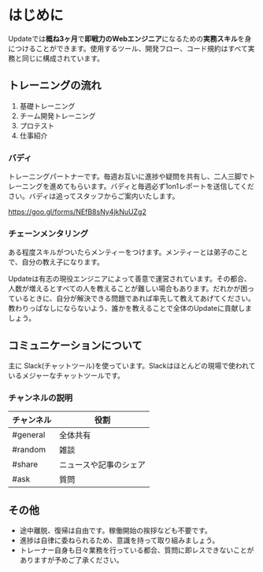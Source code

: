 # はじめに

Updateでは**概ね3ヶ月**で**即戦力のWebエンジニア**になるための**実務スキル**を身につけることができます。使用するツール、開発フロー、コード規約はすべて実務と同じに構成されています。

## トレーニングの流れ

1. 基礎トレーニング
2. チーム開発トレーニング
3. プロテスト
4. 仕事紹介

### バディ

トレーニングパートナーです。毎週お互いに進捗や疑問を共有し、二人三脚でトレーニングを進めてもらいます。バディと毎週必ず1on1レポートを送信してください。バディは追ってスタッフからご案内いたします。

https://goo.gl/forms/NEfB8sNy4jkNuUZg2

### チェーンメンタリング

ある程度スキルがついたらメンティーをつけます。メンティーとは弟子のことで、自分の教え子になります。

Updateは有志の現役エンジニアによって善意で運営されています。その都合、人数が増えるとすべての人を教えることが難しい場合もあります。だれかが困っているときに、自分が解決できる問題であれば率先して教えてあげてください。教わりっぱなしにならないよう、誰かを教えることで全体のUpdateに貢献しましょう。

## コミュニケーションについて

主に Slack(チャットツール)を使っています。Slackはほとんどの現場で使われているメジャーなチャットツールです。

### チャンネルの説明

チャンネル|役割
---|---
\#general|全体共有
\#random|雑談
\#share|ニュースや記事のシェア
\#ask|質問

## その他

* 途中離脱、復帰は自由です。稼働開始の挨拶なども不要です。
* 進捗は自律に委ねられるため、意識を持って取り組みましょう。
* トレーナー自身も日々業務を行っている都合、質問に即レスできないことがありますが予めご了承ください。